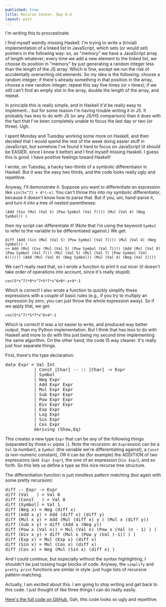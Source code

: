 ```yaml
---
published: true
title: Recurse Center, Day 8.4
layout: post
---
```

I'm writing this to procrastinate.

I find myself weirdly missing Haskell. I'm trying to write a (trivial) implementation of a linked list in JavaScript, which sets (or would set) pointers in the following way: so, as "memory" we have a JavaScript array of length whatever; every time we add a new element to the linked list, we choose its position in "memory" by just generating a random integer less than the length of the JS array. Which is fine, except we run the risk of accidentally overwriting old elements. So my idea is the following: choose a random integer; if there's already something in that position in the array, choose a new random integer; repeat this  say five times (or `n` times); if we still can't find an empty slot in the array, double the length of the array, and repeat. 

In principle this is really simple, and in Haskell it'd be really easy to implement... but for some reason I'm having trouble writing it in JS. It probably has less to do with JS (or any JS/HS comparison) than it does with the fact that I've been completely unable to focus the last day or two (or three). Ugh. 

I spent Monday and Tuesday working some more on Haskell, and then decided that I would spend the rest of the week doing easier stuff in JavaScript, but somehow I've found it hard to focus on JavaScript (it should be EASIER, since I know it better) and I find myself missing Haskell. I guess this is good. I have positive feelings toward Haskell! 

I wrote, on Tuesday, a hacky two-thirds of a symbolic differentiator in Haskell. But it was the easy two thirds, and the code looks really ugly and repetitive.

Anyway, I'll demonstrate it. Suppose you want to differentiate an expression like `sin(5x^7) + 4*(-x)`. You can't throw this into my symbolic differentiator, because it doesn't know how to parse that. But if you, um, hand-parse it, and turn it into a tree of nested parentheses:

    (Add (Sin (Mul (Val 5) (Pow Symbol (Val 7)))) (Mul (Val 4) (Neg Symbol)) )

then my script can differentiate it! (Note that I'm using the keyword `Symbol` to refer to the variable to be differentiated against.) We get:

    diff (Add (Sin (Mul (Val 5) (Pow Symbol (Val 7)))) (Mul (Val 4) (Neg Symbol)) )
    >> Add (Mul (Cos (Mul (Val 5) (Pow Symbol (Val 7)))) (Add (Mul (Val 0) (Pow Symbol (Val 7))) (Mul (Val 5) (Mul (Val 7) (Pow Symbol (Val 6)))))) (Add (Mul (Val 0) (Neg Symbol)) (Mul (Val 4) (Neg (Val 1))))

We can't really read that, so I wrote a function to print it out nicer (it doesn't take order of operations into account, since it's really stupid):

    cos(5*x^7)*0*x^7+5*7*x^6+0*-x+4*-1

Which is correct! I also wrote a function to quickly simplify these expressions with a couple of basic rules (e.g., if you try to multiply an expression by zero, you can just throw the whole expression away). So if we apply that, we get:

    cos(5*x^7)*5*7*x^6+4*-1

Which is correct! It was a lot easier to write, and produced way better output, than my Python implementation. But I think that has less to do with Haskell and more to do with this just being my second time implementing the same algorithm. On the other hand, the code IS way cleaner.  It's really just four separate things.

First, there's the type declaration:

<pre>
data Expr = Val Int
		   | Const [Char] -- :: [Char] -> Expr
		   | Symbol
		   | Neg Expr
           | Add Expr Expr
           | Mul Expr Expr
           | Sub Expr Expr
           | Pow Expr Expr
           | Div Expr Expr
           | Exp Expr
           | Log Expr
           | Sin Expr 
           | Cos Expr
           deriving (Show,Eq)
</pre>

This creates a new type `Expr` that can be any of the following things (separated by those `or` pipes `|`). Note the recursion: an `Expr`ession can be a `Val` (a number), a `Symbol` (the variable we're differentiating against), a `Const` (a non-numeric constant), OR it can be (for example) the ADDITION of two expressions (`Add Expr Expr`), the sine of an expression (`Sin Expr`), and so forth. So this lets us define a type as this nice recurse tree structure.

The differentiation function is just mindless pattern matching (but again with some pretty recursion):

<pre>
diff :: Expr -> Expr
diff (Val _ ) = Val 0
diff (Const _ ) = Val 0
diff (Symbol) = Val 1
diff (Neg x) = Neg (diff x)
diff (Add x y) = Add (diff x) (diff y)
diff (Mul x y) = Add (Mul (diff x) y ) (Mul x (diff y))
diff (Sub x y) = diff (Add x (Neg y))
diff (Pow x (Val n)) = Mul (Val n) (Pow x (Val (n - 1) ) )
diff (Div x y) = diff (Mul x (Pow y (Val (-1)) ) )
diff (Exp x) = Mul (Exp x) (diff x)
diff (Sin x) = Mul (Cos x) (diff x)
diff (Cos x) = Neg (Mul (Sin x) (diff x) )
</pre>

And I could continue, but especially without the syntax highlighting, I shouldn't be just tossing huge blocks of code. Anyway, the `simplify` and `pretty print` functions are similar in style: just huge lists of recursive pattern-matching. 

Actually, I am excited about this. I am going to stop writing and get back to this code. I just thought of like three things I can do really easily.

[Here's the full code on GitHub.](https://github.com/amalex5/RC/blob/master/haskell/symdiff.hs) Gah, this code looks so ugly and repetitive.